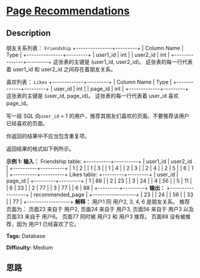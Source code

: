 # [Page Recommendations][title]

## Description

朋友关系列表： `Friendship`
            +---------------+---------+    | Column Name   | Type    |    +---------------+---------+    | user1_id      | int     |    | user2_id      | int     |    +---------------+---------+    这张表的主键是 (user1_id, user2_id)。    这张表的每一行代表着 user1_id 和 user2_id 之间存在着朋友关系。    



喜欢列表： `Likes`
            +-------------+---------+    | Column Name | Type    |    +-------------+---------+    | user_id     | int     |    | page_id     | int     |    +-------------+---------+    这张表的主键是 (user_id, page_id)。    这张表的每一行代表着 user_id 喜欢 page_id。    



写一段 SQL  向`user_id` = 1 的用户，推荐其朋友们喜欢的页面。不要推荐该用户已经喜欢的页面。

你返回的结果中不应当包含重复项。

返回结果的格式如下例所示。



**示例 1:**
            **输入：**    Friendship table:    +----------+----------+    | user1_id | user2_id |    +----------+----------+    | 1        | 2        |    | 1        | 3        |    | 1        | 4        |    | 2        | 3        |    | 2        | 4        |    | 2        | 5        |    | 6        | 1        |    +----------+----------+         Likes table:    +---------+---------+    | user_id | page_id |    +---------+---------+    | 1       | 88      |    | 2       | 23      |    | 3       | 24      |    | 4       | 56      |    | 5       | 11      |    | 6       | 33      |    | 2       | 77      |    | 3       | 77      |    | 6       | 88      |    +---------+---------+        **输出：**    +------------------+    | recommended_page |    +------------------+    | 23               |    | 24               |    | 56               |    | 33               |    | 77               |    +------------------+    **解释：**    用户1 同 用户2, 3, 4, 6 是朋友关系。    推荐页面为： 页面23 来自于 用户2, 页面24 来自于 用户3, 页面56 来自于 用户3 以及 页面33 来自于 用户6。    页面77 同时被 用户2 和 用户3 推荐。    页面88 没有被推荐，因为 用户1 已经喜欢了它。


**Tags:** Database

**Difficulty:** Medium

## 思路

[title]: https://leetcode-cn.com/problems/page-recommendations

